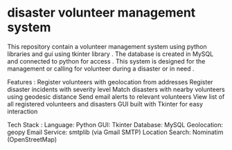 # disaster volunteer management system 
This repository contain a volunteer management system using python libraries and gui using tkinter library . The database is created in MySQL and connected to python for access . This system is designed for the management or calling for volunteer during a disaster or in need .

Features :
Register volunteers with geolocation from addresses
Register disaster incidents with severity level
Match disasters with nearby volunteers using geodesic distance
Send email alerts to relevant volunteers
View list of all registered volunteers and disasters
GUI built with Tkinter for easy interaction

Tech Stack :
Language: Python
GUI: Tkinter
Database: MySQL
Geolocation: geopy
Email Service: smtplib (via Gmail SMTP)
Location Search: Nominatim (OpenStreetMap)
